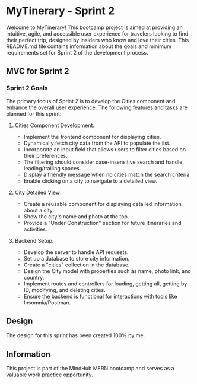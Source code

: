 # MyTinerary - Sprint 2

Welcome to MyTinerary! This bootcamp project is aimed at providing an intuitive, agile, and accessible user experience for travelers looking to find their perfect trip, designed by insiders who know and love their cities. This README.md file contains information about the goals and minimum requirements set for Sprint 2 of the development process.

## MVC for Sprint 2

### Sprint 2 Goals

The primary focus of Sprint 2 is to develop the Cities component and enhance the overall user experience. The following features and tasks are planned for this sprint:

1. Cities Component Development:

    - Implement the frontend component for displaying cities.
    - Dynamically fetch city data from the API to populate the list.
    - Incorporate an input field that allows users to filter cities based on their preferences.
    - The filtering should consider case-insensitive search and handle leading/trailing spaces.
    - Display a friendly message when no cities match the search criteria.
    - Enable clicking on a city to navigate to a detailed view.

2. City Detailed View:

    - Create a reusable component for displaying detailed information about a city.
    - Show the city's name and photo at the top.
    - Provide a "Under Construction" section for future itineraries and activities.

3. Backend Setup:

    - Develop the server to handle API requests.
    - Set up a database to store city information.
    - Create a "cities" collection in the database.
    - Design the City model with properties such as name, photo link, and country.
    - Implement routes and controllers for loading, getting all, getting by ID, modifying, and deleting cities.
    - Ensure the backend is functional for interactions with tools like Insomnia/Postman.

## Design

The design for this sprint has been created 100% by me.

## Information

This project is part of the MindHub MERN bootcamp and serves as a valuable work practice opportunity.
